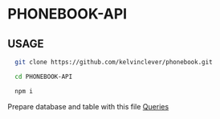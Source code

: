 # PHONEBOOK-API

## USAGE

```sh
  git clone https://github.com/kelvinclever/phonebook.git
```

```sh
  cd PHONEBOOK-API
```

```sh
  npm i
```
Prepare database and table with this file [Queries](./src/database/queries.sql)
